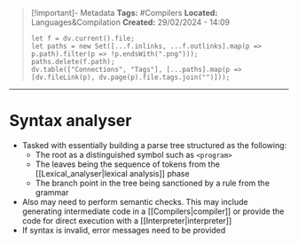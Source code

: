 > [!important]- Metadata
> **Tags:** #Compilers 
> **Located:** Languages&Compilation
> **Created:** 29/02/2024 - 14:09
> ```dataviewjs
> let f = dv.current().file;
> let paths = new Set([...f.inlinks, ...f.outlinks].map(p => p.path).filter(p => !p.endsWith(".png")));
> paths.delete(f.path);
> dv.table(["Connections", "Tags"], [...paths].map(p => [dv.fileLink(p), dv.page(p).file.tags.join("")]));
> ```

___
# Syntax analyser
 - Tasked with essentially building a parse tree structured as the following:
    - The root as a distinguished symbol such as `<program>`
    - The leaves being the sequence of tokens from the [[Lexical_analyser|lexical analysis]] phase
    - The branch point in the tree being sanctioned by a rule from the grammar
- Also may need to perform semantic checks. This may include generating intermediate code in a [[Compilers|compiler]] or provide the code for direct execution with a [[Interpreter|interpreter]]
- If syntax is invalid, error messages need to be provided